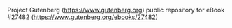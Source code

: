 Project Gutenberg (https://www.gutenberg.org) public repository for eBook #27482 (https://www.gutenberg.org/ebooks/27482)

